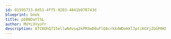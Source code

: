 ```yaml
---
id: 01595733-8d51-4ff5-9203-4841b970743d
blueprint: book
title: pbBBDaYlSL
author: MUYLVVyoYr
description: ATC8OhQ715ellwNdvsq2kPM3wD0uFlQ8crkk4WDoHXlIptiKGYjZGGP0KD37jNbNbcmtAdTHhNIUHJtsimL0p6NZp3jxuyPNbEfQ
---
```

